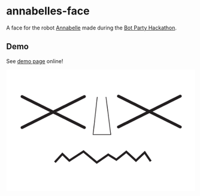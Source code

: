# annabelles-face
A face for the robot [Annabelle][annabelle] made during the [Bot Party Hackathon][botpartyhackathon].

## Demo

See [demo page][demo] online!

![Annabelle's Face Example Image](./annabelle.gif)

[annabelle]: http://botparty.org/2016/04/annabelle-headshot/
[botpartyhackathon]: http://botparty.org/hackathon2016/
[demo]: https://rajsite.github.io/annabelles-face/?cycle
